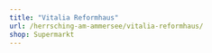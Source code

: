 ```yaml
---
title: "Vitalia Reformhaus"
url: /herrsching-am-ammersee/vitalia-reformhaus/
shop: Supermarkt
---
```

